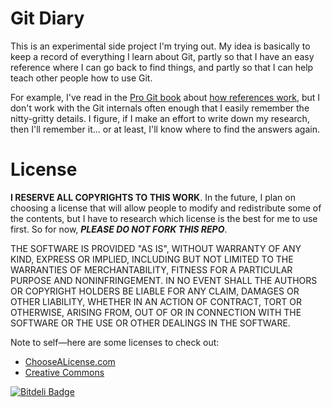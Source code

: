 Git Diary
=========

This is an experimental side project I'm trying out. My idea is
basically to keep a record of everything I learn about Git, partly so
that I have an easy reference where I can go back to find things, and
partly so that I can help teach other people how to use Git.

For example, I've read in the [Pro Git book][pro-git] about [how
references work][git-refs], but I don't work with the Git internals
often enough that I easily remember the nitty-gritty details. I
figure, if I make an effort to write down my research, then I'll
remember it...  or at least, I'll know where to find the answers
again.

License
=======

**I RESERVE ALL COPYRIGHTS TO THIS WORK**. In the future, I plan on
choosing a license that will allow people to modify and redistribute
some of the contents, but I have to research which license is the best
for me to use first. So for now, ***PLEASE DO NOT FORK THIS REPO***.

THE SOFTWARE IS PROVIDED "AS IS", WITHOUT WARRANTY OF ANY KIND,
EXPRESS OR IMPLIED, INCLUDING BUT NOT LIMITED TO THE WARRANTIES OF
MERCHANTABILITY, FITNESS FOR A PARTICULAR PURPOSE AND NONINFRINGEMENT.
IN NO EVENT SHALL THE AUTHORS OR COPYRIGHT HOLDERS BE LIABLE FOR ANY
CLAIM, DAMAGES OR OTHER LIABILITY, WHETHER IN AN ACTION OF CONTRACT,
TORT OR OTHERWISE, ARISING FROM, OUT OF OR IN CONNECTION WITH THE
SOFTWARE OR THE USE OR OTHER DEALINGS IN THE SOFTWARE.

Note to self&mdash;here are some licenses to check out:

* [ChooseALicense.com](http://choosealicense.com/)
* [Creative Commons](http://creativecommons.org/)

[pro-git]: http://git-scm.com/book
[git-refs]: http://git-scm.com/book/en/Git-Internals-Git-References


[![Bitdeli Badge](https://d2weczhvl823v0.cloudfront.net/coldhawaiian/git-diary/trend.png)](https://bitdeli.com/free "Bitdeli Badge")

